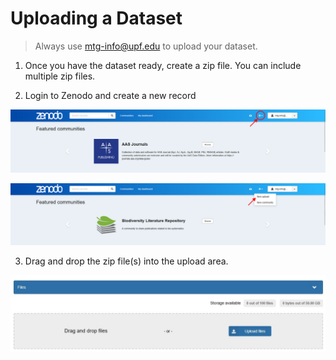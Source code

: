 # Uploading a Dataset

> Always use mtg-info@upf.edu to upload your dataset.

1. Once you have the dataset ready, create a zip file. You can include multiple zip files.

2. Login to Zenodo and create a new record

![Plus Button](res/plus-btn.png)

![Upload](res/upload.png)

3. Drag and drop the zip file(s) into the upload area.

![DragDrop](res/dragdrop.jpg)
